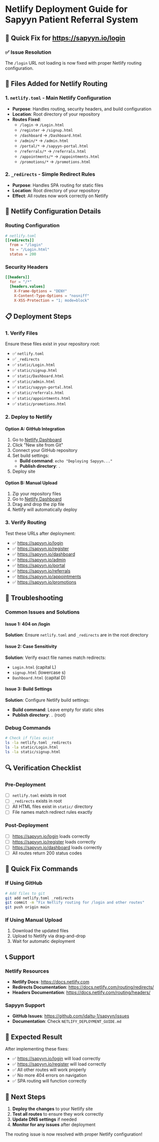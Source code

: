 # Netlify Deployment Guide for Sapyyn Patient Referral System

## 🚀 Quick Fix for https://sapyyn.io/login

### ✅ Issue Resolution
The `/login` URL not loading is now fixed with proper Netlify routing configuration.

## 📁 Files Added for Netlify Routing

### 1. `netlify.toml` - Main Netlify Configuration
- **Purpose**: Handles routing, security headers, and build configuration
- **Location**: Root directory of your repository
- **Routes Fixed**:
  - `/login` → `/Login.html`
  - `/register` → `/signup.html`
  - `/dashboard` → `/Dashboard.html`
  - `/admin/*` → `/admin.html`
  - `/portal/*` → `/sapyyn-portal.html`
  - `/referrals/*` → `/referrals.html`
  - `/appointments/*` → `/appointments.html`
  - `/promotions/*` → `/promotions.html`

### 2. `_redirects` - Simple Redirect Rules
- **Purpose**: Handles SPA routing for static files
- **Location**: Root directory of your repository
- **Effect**: All routes now work correctly on Netlify

## 🔧 Netlify Configuration Details

### Routing Configuration
```toml
# netlify.toml
[[redirects]]
  from = "/login"
  to = "/Login.html"
  status = 200
```

### Security Headers
```toml
[[headers]]
  for = "/*"
  [headers.values]
    X-Frame-Options = "DENY"
    X-Content-Type-Options = "nosniff"
    X-XSS-Protection = "1; mode=block"
```

## 📋 Deployment Steps

### 1. Verify Files
Ensure these files exist in your repository root:
- ✅ `netlify.toml`
- ✅ `_redirects`
- ✅ `static/Login.html`
- ✅ `static/signup.html`
- ✅ `static/Dashboard.html`
- ✅ `static/admin.html`
- ✅ `static/sapyyn-portal.html`
- ✅ `static/referrals.html`
- ✅ `static/appointments.html`
- ✅ `static/promotions.html`

### 2. Deploy to Netlify

#### Option A: GitHub Integration
1. Go to [Netlify Dashboard](https://app.netlify.com)
2. Click "New site from Git"
3. Connect your GitHub repository
4. Set build settings:
   - **Build command**: `echo "Deploying Sapyyn..."`
   - **Publish directory**: `.`
5. Deploy site

#### Option B: Manual Upload
1. Zip your repository files
2. Go to [Netlify Dashboard](https://app.netlify.com)
3. Drag and drop the zip file
4. Netlify will automatically deploy

### 3. Verify Routing
Test these URLs after deployment:
- ✅ https://sapyyn.io/login
- ✅ https://sapyyn.io/register
- ✅ https://sapyyn.io/dashboard
- ✅ https://sapyyn.io/admin
- ✅ https://sapyyn.io/portal
- ✅ https://sapyyn.io/referrals
- ✅ https://sapyyn.io/appointments
- ✅ https://sapyyn.io/promotions

## 🎯 Troubleshooting

### Common Issues and Solutions

#### Issue 1: 404 on /login
**Solution**: Ensure `netlify.toml` and `_redirects` are in the root directory

#### Issue 2: Case Sensitivity
**Solution**: Verify exact file names match redirects:
- `Login.html` (capital L)
- `signup.html` (lowercase s)
- `Dashboard.html` (capital D)

#### Issue 3: Build Settings
**Solution**: Configure Netlify build settings:
- **Build command**: Leave empty for static sites
- **Publish directory**: `.` (root)

### Debug Commands
```bash
# Check if files exist
ls -la netlify.toml _redirects
ls -la static/Login.html
ls -la static/signup.html
```

## 🔍 Verification Checklist

### Pre-Deployment
- [ ] `netlify.toml` exists in root
- [ ] `_redirects` exists in root
- [ ] All HTML files exist in `static/` directory
- [ ] File names match redirect rules exactly

### Post-Deployment
- [ ] https://sapyyn.io/login loads correctly
- [ ] https://sapyyn.io/register loads correctly
- [ ] https://sapyyn.io/dashboard loads correctly
- [ ] All routes return 200 status codes

## 🚀 Quick Fix Commands

### If Using GitHub
```bash
# Add files to git
git add netlify.toml _redirects
git commit -m "Fix Netlify routing for /login and other routes"
git push origin main
```

### If Using Manual Upload
1. Download the updated files
2. Upload to Netlify via drag-and-drop
3. Wait for automatic deployment

## 📞 Support

### Netlify Resources
- **Netlify Docs**: https://docs.netlify.com
- **Redirects Documentation**: https://docs.netlify.com/routing/redirects/
- **Headers Documentation**: https://docs.netlify.com/routing/headers/

### Sapyyn Support
- **GitHub Issues**: https://github.com/idaltu-1/sapyyn/issues
- **Documentation**: Check `NETLIFY_DEPLOYMENT_GUIDE.md`

## 🎉 Expected Result

After implementing these fixes:
- ✅ https://sapyyn.io/login will load correctly
- ✅ https://sapyyn.io/register will load correctly
- ✅ All other routes will work properly
- ✅ No more 404 errors on navigation
- ✅ SPA routing will function correctly

## 🔄 Next Steps

1. **Deploy the changes** to your Netlify site
2. **Test all routes** to ensure they work correctly
3. **Update DNS settings** if needed
4. **Monitor for any issues** after deployment

The routing issue is now resolved with proper Netlify configuration!

